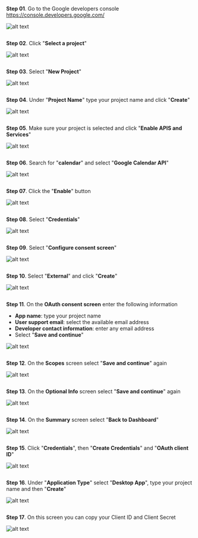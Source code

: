 **Step 01**. Go to the Google developers console https://console.developers.google.com/

![alt text](https://github.com/aristosv/google_auth/blob/master/step001.png)
```
```
**Step 02**. Click "**Select a project**"

![alt text](https://github.com/aristosv/google_auth/blob/master/step002.png)
```
```
**Step 03**. Select "**New Project**"

![alt text](https://github.com/aristosv/google_auth/blob/master/step003.png)
```
```
**Step 04**. Under "**Project Name**" type your project name and click "**Create**"

![alt text](https://github.com/aristosv/google_auth/blob/master/step004.png)
```
```
**Step 05**. Make sure your project is selected and click "**Enable APIS and Services**"

![alt text](https://github.com/aristosv/google_auth/blob/master/step005.png)
```
```
**Step 06**. Search for "**calendar**" and select "**Google Calendar API**"

![alt text](https://github.com/aristosv/google_auth/blob/master/step006.png)
```
```
**Step 07**. Click the "**Enable**" button

![alt text](https://github.com/aristosv/google_auth/blob/master/step007.png)
```
```
**Step 08**. Select "**Credentials**"

![alt text](https://github.com/aristosv/google_auth/blob/master/step008.png)
```
```
**Step 09**. Select "**Configure consent screen**"

![alt text](https://github.com/aristosv/google_auth/blob/master/step009.png)
```
```
**Step 10**. Select "**External**" and click "**Create**"

![alt text](https://github.com/aristosv/google_auth/blob/master/step010.png)
```
```
**Step 11**. On the **OAuth consent screen** enter the following information
- **App name**: type your project name
- **User support email**: select the available email address
- **Developer contact information**: enter any email address
- Select "**Save and continue**"    

![alt text](https://github.com/aristosv/google_auth/blob/master/step011.png)
```
```
**Step 12**. On the **Scopes** screen select "**Save and continue**" again

![alt text](https://github.com/aristosv/google_auth/blob/master/step012.png)
```
```
**Step 13**. On the **Optional Info** screen select "**Save and continue**" again

![alt text](https://github.com/aristosv/google_auth/blob/master/step013.png)
```
```
**Step 14**. On the **Summary** screen select "**Back to Dashboard**"

![alt text](https://github.com/aristosv/google_auth/blob/master/step014.png)
```
```
**Step 15**. Click "**Credentials**", then "**Create Credentials**" and "**OAuth client ID**"

![alt text](https://github.com/aristosv/google_auth/blob/master/step015.png)
```
```
**Step 16**. Under "**Application Type**" select "**Desktop App**",  type your project name and then "**Create**"

![alt text](https://github.com/aristosv/google_auth/blob/master/step016.png)
```
```
**Step 17**. On this screen you can copy your Client ID and Client Secret

![alt text](https://github.com/aristosv/google_auth/blob/master/step017.png)
